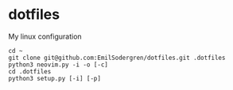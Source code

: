# dotfiles
My linux configuration

```
cd ~
git clone git@github.com:EmilSodergren/dotfiles.git .dotfiles
python3 neovim.py -i -o [-c]
cd .dotfiles
python3 setup.py [-i] [-p]
```
